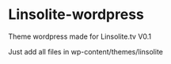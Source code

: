 # Linsolite-wordpress
Theme wordpress made for Linsolite.tv V0.1

Just add all files in wp-content/themes/linsolite
